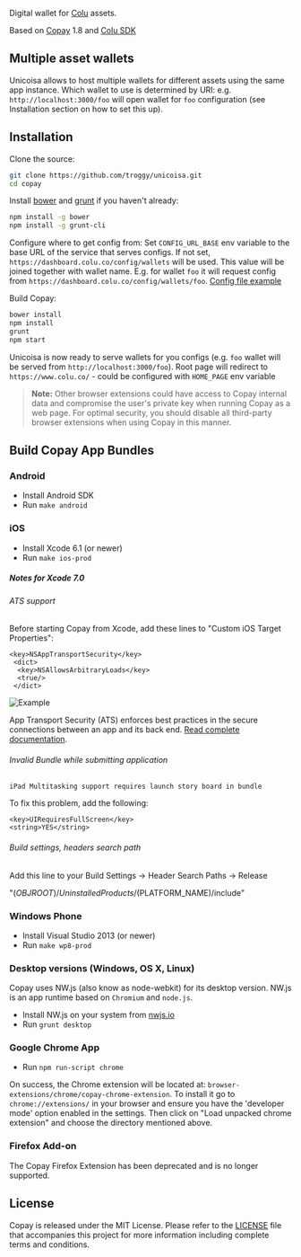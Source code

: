 
Digital wallet for [Colu](https://colu.co) assets.

Based on [Copay](https://github.com/bitpay/copay) 1.8 and [Colu SDK](http://documentation.colu.co/)

## Multiple asset wallets

Unicoisa allows to host multiple wallets for different assets using the same app instance. Which wallet to use is determined by URI: e.g. ``http://localhost:3000/foo`` will open wallet for `foo` configuration (see Installation section on how to set this up).

## Installation

Clone the source:

```sh
git clone https://github.com/troggy/unicoisa.git
cd copay
```

Install [bower](http://bower.io/) and [grunt](http://gruntjs.com/getting-started) if you haven't already:

```sh
npm install -g bower
npm install -g grunt-cli
```

Configure where to get config from:
Set `CONFIG_URL_BASE` env variable to the base URL of the service that serves configs. If not set, `https://dashboard.colu.co/config/wallets` will be used. This value will be joined together with wallet name. E.g. for wallet `foo` it will request config from ``https://dashboard.colu.co/config/wallets/foo``.
[Config file example](https://github.com/troggy/unicoisa/blob/master/config.js)

Build Copay:

```sh
bower install
npm install
grunt
npm start
```

Unicoisa is now ready to serve wallets for you configs (e.g. `foo` wallet will be served from `http://localhost:3000/foo`). Root page will redirect to `https://www.colu.co/` - could be configured with `HOME_PAGE` env variable

> **Note:** Other browser extensions could have access to Copay internal data and compromise the user's private key when running Copay as a web page.  For optimal security, you should disable all third-party browser extensions when using Copay in this manner.

## Build Copay App Bundles

### Android

- Install Android SDK
- Run `make android`

### iOS

- Install Xcode 6.1 (or newer)
- Run `make ios-prod`

##### Notes for Xcode 7.0

###### ATS support

Before starting Copay from Xcode, add these lines to "Custom iOS Target Properties":

```
<key>NSAppTransportSecurity</key>
 <dict>
  <key>NSAllowsArbitraryLoads</key>
  <true/>
 </dict>
```

![Example](http://i.stack.imgur.com/nGw3j.png)


App Transport Security (ATS) enforces best practices in the secure connections between an app and its back end. [Read complete documentation](https://developer.apple.com/library/prerelease/ios/releasenotes/General/WhatsNewIniOS/Articles/iOS9.html).

###### Invalid Bundle while submitting application

`iPad Multitasking support requires launch story board in bundle`

To fix this problem, add the following:

```
<key>UIRequiresFullScreen</key>
<string>YES</string>
```
###### Build settings, headers search path

Add this line to your Build Settings -> Header Search Paths -> Release

"$(OBJROOT)/UninstalledProducts/$(PLATFORM_NAME)/include"



### Windows Phone

- Install Visual Studio 2013 (or newer)
- Run `make wp8-prod`

### Desktop versions (Windows, OS X, Linux)

Copay uses NW.js (also know as node-webkit) for its desktop version. NW.js is an app runtime based on `Chromium` and `node.js`.

- Install NW.js on your system from [nwjs.io](http://nwjs.io/)
- Run `grunt desktop`

### Google Chrome App

- Run `npm run-script chrome`

On success, the Chrome extension will be located at: `browser-extensions/chrome/copay-chrome-extension`.  To install it go to `chrome://extensions/` in your browser and ensure you have the 'developer mode' option enabled in the settings.  Then click on "Load unpacked chrome extension" and choose the directory mentioned above.

### Firefox Add-on

The Copay Firefox Extension has been deprecated and is no longer supported.

## License

Copay is released under the MIT License.  Please refer to the [LICENSE](https://github.com/bitpay/copay/blob/master/LICENSE) file that accompanies this project for more information including complete terms and conditions.
